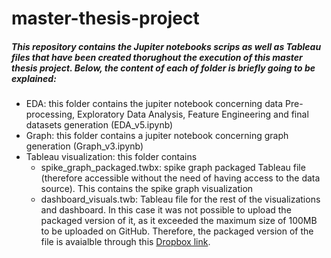 # master-thesis-project


##### This repository contains the Jupiter notebooks scrips as well as Tableau files that have been created thorughout the execution of this master thesis project. Below, the content of each of folder is briefly going to be explained:

- EDA: this folder contains the jupiter notebook concerning data Pre-processing, Exploratory Data Analysis, Feature Engineering and final datasets generation (EDA_v5.ipynb)
- Graph: this folder contains a jupiter notebook concerning graph generation (Graph_v3.ipynb) 
- Tableau visualization: this folder contains
  - spike_graph_packaged.twbx: spike graph packaged Tableau file (therefore accessible without the need of having access to the data source). This contains the spike graph visualization
  - dashboard_visuals.twb: Tableau file for the rest of the visualizations and dashboard. In this case it was not possible to upload the packaged version of it, as it exceeded the maximum size of 100MB to be uploaded on GitHub. Therefore, the packaged version of the file is avaialble through this [Dropbox link](https://www.dropbox.com/scl/fo/fy6740yvz684f0ytbcosz/h?dl=0&rlkey=u7n9pgtekj8w49yv8r1gw3jd5). 
